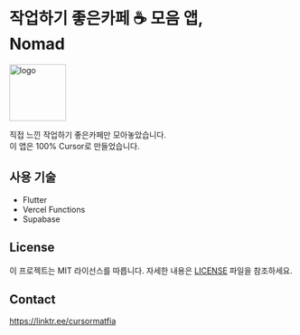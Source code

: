 # 작업하기 좋은카페 ☕️ 모음 앱,<br/>Nomad

<img src="https://iili.io/20K98cF.md.png" style="width: 100px;" alt="logo">

직접 느낀 작업하기 좋은카페만 모아놓았습니다.<br/>
이 앱은 100% Cursor로 만들었습니다.

## 사용 기술

- Flutter
- Vercel Functions
- Supabase

## License

이 프로젝트는 MIT 라이선스를 따릅니다. 자세한 내용은 [LICENSE](LICENSE) 파일을 참조하세요.

## Contact

https://linktr.ee/cursormatfia
